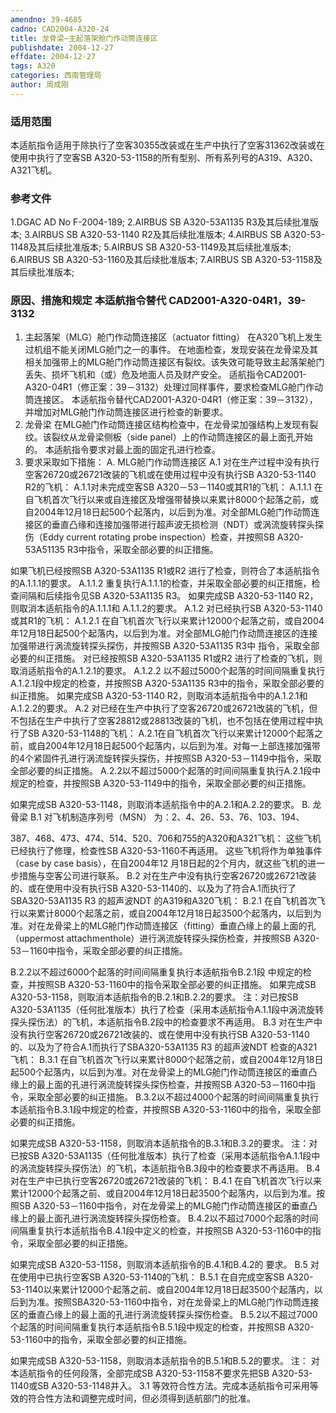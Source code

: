 ```yaml
---
amendno: 39-4685
cadno: CAD2004-A320-24
title: 龙骨梁—主起落架舱门作动筒连接区
publishdate: 2004-12-27
effdate: 2004-12-27
tags: A320
categories: 西南管理局
author: 周成刚
---
```


### 适用范围 
本适航指令适用于除执行了空客30355改装或在生产中执行了空客31362改装或在使用中执行了空客SB A320-53-1158的所有型别、所有系列号的A319、A320、A321飞机。

<!--more-->
### 参考文件
1.DGAC AD No F-2004-189; 
2.AIRBUS
 SB A320-53A1135 R3及其后续批准版本; 
3.AIRBUS
 SB A320-53-1140 R2及其后续批准版本; 
4.AIRBUS
 SB A320-53-1148及其后续批准版本; 
5.AIRBUS
 SB A320-53-1149及其后续批准版本; 
6.AIRBUS
 SB A320-53-1160及其后续批准版本; 
7.AIRBUS
 SB A320-53-1158及其后续批准版本; 

### 原因、措施和规定 本适航指令替代 CAD2001-A320-04R1，39-3132 
1. 主起落架（MLG）舱门作动筒连接区（actuator fitting） 在A320飞机上发生过机组不能关闭MLG舱门之一的事件。 
在地面检查，发现安装在龙骨梁及其相关加强带上的MLG舱门作动筒连接区有裂纹。该失效可能导致主起落架舱门丢失、损坏飞机和（或）危及地面人员及财产安全。 
适航指令CAD2001-A320-04R1（修正案：39－3132）处理过同样事件，要求检查MLG舱门作动筒连接区。 
本适航指令替代CAD2001-A320-04R1（修正案：39－3132），并增加对MLG舱门作动筒连接区进行检查的新要求。 
2. 龙骨梁 
在MLG舱门作动筒连接区结构检查中，在龙骨梁加强结构上发现有裂纹。该裂纹从龙骨梁侧板（side panel）上的作动筒连接区的最上面孔开始的。 
本适航指令要求对最上面的固定孔进行检查。 
3. 要求采取如下措施： 
A. MLG舱门作动筒连接区 
  A.1 对在生产过程中没有执行空客26720或26721改装的飞机或在使用过程中没有执行SB A320-53-1140 R2的飞机： 
  A.1.1对未完成空客SB A320－53－1140或其R1的飞机： 
A.1.1.1 在自飞机首次飞行以来或自连接区及增强带替换以来累计8000个起落之前，或自2004年12月18日起500个起落内，以后到为准。对全部MLG舱门作动筒连接区的垂直凸缘和连接加强带进行超声波无损检测（NDT）或涡流旋转探头探伤（Eddy current rotating probe inspection）检查，并按照SB A320-53A51135 R3中指令，采取全部必要的纠正措施。 

如果飞机已经按照SB A320-53A1135 R1或R2 进行了检查，则符合了本适航指令的A.1.1.1的要求。 
A.1.1.2 重复执行A.1.1.1的检查，并采取全部必要的纠正措施，检
查间隔和后续指令见SB A320-53A1135 R3。 如果完成SB A320-53-1140 R2，则取消本适航指令的A.1.1.1和
A.1.1.2的要求。 
A.1.2 对已经执行SB A320-53-1140 或其R1的飞机： 
A.1.2.1 在自飞机首次飞行以来累计12000个起落之前，或自2004年12月18日起500个起落内，以后到为准。对全部MLG舱门作动筒连接区的连接加强带进行涡流旋转探头探伤，并按照SB A320-53A1135 R3中
指令，采取全部必要的纠正措施。 对已经按照SB A320-53A1135 R1或R2 进行了检查的飞机，则取消适航指令的A.1.2.1的要求。 
A.1.2.2 以不超过5000个起落的时间间隔重复执行A.1.2.1段中规定的检查，并按照SB A320-53A1135 R3中的指令，采取全部必要的纠正措施。 
如果完成SB A320-53-1140 R2，则取消本适航指令中的A.1.2.1和
A.1.2.2的要求。 
A.2 对已经在生产中执行了空客26720或26721改装的飞机，但不包括在生产中执行了空客28812或28813改装的飞机，也不包括在使用过程中执行了SB A320-53-1148的飞机： 
A.2.1在自飞机首次飞行以来累计12000个起落之前，或自2004年12月18日起500个起落内，以后到为准。对每一上部连接加强带的4个紧固件孔进行涡流旋转探头探伤，并按照SB A320-53－1149中指令，采取全部必要的纠正措施。 
A.2.2以不超过5000个起落的时间间隔重复执行A.2.1段中规定的检查，并按照SB A320-53-1149中的指令，采取全部必要的纠正措施。 

如果完成SB A320-53-1148，则取消本适航指令中的A.2.1和A.2.2的要求。 
B. 龙骨梁 
B.1 对飞机制造序列号（MSN） 为：2、4、26、53、76、103、194、

387、468、473、474、514、520、706和755的A320和A321飞机： 这些飞机已经执行了修理，检查性SB A320-53-1160不再适用。 这些飞机将作为单独事件（case by case basis），在自2004年12
月18日起的2个月内，就这些飞机的进一步措施与空客公司进行联系。
B.2 对在生产中没有执行空客26720或26721改装的、或在使用中没有执行SB A320-53-1140的、以及为了符合A.1而执行了SBA320-53A1135 R3 的超声波NDT 的A319和A320飞机： 
B.2.1 在自飞机首次飞行以来累计8000个起落之前，或自2004年12月18日起3500个起落内，以后到为准。对在龙骨梁上的MLG舱门作动筒连接区（fitting）垂直凸缘上的最上面的孔（uppermost attachmenthole）进行涡流旋转探头探伤检查，并按照SB A320-53－1160中指令，采取全部必要的纠正措施。 

B.2.2以不超过6000个起落的时间间隔重复执行本适航指令B.2.1段
中规定的检查，并按照SB A320-53-1160中的指令采取全部必要的纠正措施。 
如果完成SB A320-53-1158，则取消本适航指令的B.2.1和B.2.2的要求。 
注：对已按SB A320-53A1135（任何批准版本）执行了检查（采用本适航指令A.1.1段中涡流旋转探头探伤法）的飞机，本适航指令B.2段中的检查要求不再适用。 
B.3 对在生产中没有执行空客26720或26721改装的、或在使用中没有执行SB A320-53-1140的、以及为了符合A.1而执行了SBA320-53A1135 R3 的超声波NDT 检查的A321飞机： 
B.3.1 在自飞机首次飞行以来累计8000个起落之前，或自2004年12月18日起500个起落内，以后到为准。对在龙骨梁上的MLG舱门作动筒连接区的垂直凸缘上的最上面的孔进行涡流旋转探头探伤检查，并按照SB A320-53－1160中指令，采取全部必要的纠正措施。 
B.3.2以不超过4000个起落的时间间隔重复执行本适航指令B.3.1段中规定的检查，并按照SB A320-53-1160中的指令，采取全部必要的纠正措施。 

如果完成SB A320-53-1158，则取消本适航指令的B.3.1和B.3.2的要求。 
注：对已按SB A320-53A1135（任何批准版本）执行了检查（采用本适航指令A.1.1段中的涡流旋转探头探伤法）的飞机，本适航指令B.3段中的检查要求不再适用。 
B.4 对在生产中已执行空客26720或26721改装的飞机： 
B.4.1 在自飞机首次飞行以来累计12000个起落之前、或自2004年12月18日起3500个起落内，以后到为准。按照SB A320-53－1160中指令，对在龙骨梁上的MLG舱门作动筒连接区的垂直凸缘上的最上面孔进行涡流旋转探头探伤检查。 
B.4.2以不超过7000个起落的时间间隔重复执行本适航指令B.4.1段中定义的检查，并按照SB A320-53-1160中的指令，采取全部必要的纠正措施。 

如果完成SB A320-53-1158，则取消本适航指令的B.4.1和B.4.2的
要求。 
B.5 对在使用中已执行空客SB A320-53-1140的飞机： 
B.5.1 在自完成空客SB A320-53-1140以来累计12000个起落之前、或自2004年12月18日起3500个起落内，以后到为准。按照SBA320-53-1160中指令，对在龙骨梁上的MLG舱门作动筒连接区的垂直凸缘上的最上面的孔进行涡流旋转探头探伤检查。 
B.5.2以不超过7000个起落的时间间隔重复执行本适航指令B.5.1段中规定的检查，并按照SB A320-53-1160中的指令，采取全部必要的纠正措施。 

如果完成SB A320-53-1158，则取消本适航指令的B.5.1和B.5.2的要求。 
注： 对本适航指令的任何段落，全部完成SB A320-53-1158不要求先把SB A320-53-1140或SB A320-53-1148并入。 
3.1 等效符合性方法。完成本适航指令可采用等效的符合性方法和调整完成时间，但必须得到适航部门的批准。 
